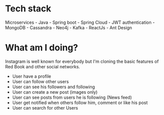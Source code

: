 # Tech stack
Microservices - Java - Spring boot - Spring Cloud - JWT authentication - MongoDB - Cassandra - Neo4j - Kafka - ReactJs - Ant Design

# What am I doing?
Instagram is well known for everybody but I'm cloning the basic features of Red Book and other social networks.
- User have a profile
- User can follow other users
- User can see his followers and following
- User can create a new post (images only)
- User can see posts from users he is following (News feed)
- User get notified when others follow him, comment or like his post
- User can search for other Users